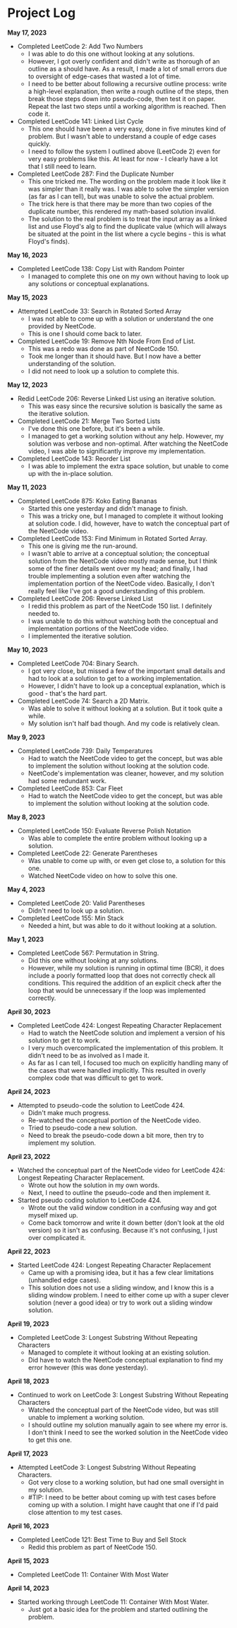 # Project Log

**May 17, 2023**
- Completed LeetCode 2: Add Two Numbers
  - I was able to do this one without looking at any solutions.
  - However, I got overly confident and didn't write as thorough of an outline as a should have. As a result, I made a lot of small errors due to oversight of edge-cases that wasted a lot of time.
  - I need to be better about following a recursive outline process: write a high-level explanation, then write a rough outline of the steps, then break those steps down into pseudo-code, then test it on paper. Repeat the last two steps until a working algorithm is reached. Then code it.
- Completed LeetCode 141: Linked List Cycle
  - This one should have been a very easy, done in five minutes kind of problem. But I wasn't able to understand a couple of edge cases quickly.
  - I need to follow the system I outlined above (LeetCode 2) even for very easy problems like this. At least for now - I clearly have a lot that I still need to learn.
- Completed LeetCode 287: Find the Duplicate Number
  - This one tricked me. The wording on the problem made it look like it was simpler than it really was. I was able to solve the simpler version (as far as I can tell), but was unable to solve the actual problem.
  - The trick here is that there may be more than two copies of the duplicate number, this rendered my math-based solution invalid.
  - The solution to the real problem is to treat the input array as a linked list and use Floyd's alg to find the duplicate value (which will always be situated at the point in the list where a cycle begins - this is what Floyd's finds).

**May 16, 2023**
- Completed LeetCode 138: Copy List with Random Pointer
  -  I managed to complete this one on my own without having to look up any solutions or conceptual explanations.

**May 15, 2023**
- Attempted LeetCode 33: Search in Rotated Sorted Array
  - I was not able to come up with a solution or understand the one provided by NeetCode.
  - This is one I should come back to later.
- Completed LeetCode 19: Remove Nth Node From End of List.
  - This was a redo was done as part of NeetCode 150.
  - Took me longer than it should have. But I now have a better understanding of the solution.
  - I did not need to look up a solution to complete this.

**May 12, 2023**
- Redid LeetCode 206: Reverse Linked List using an iterative solution.
  - This was easy since the recursive solution is basically the same as the iterative solution.
- Completed LeetCode 21: Merge Two Sorted Lists
  - I've done this one before, but it's been a while.
  - I managed to get a working solution without any help. However, my solution was verbose and non-optimal. After watching the NeetCode video, I was able to significantly improve my implementation.
- Completed LeetCode 143: Reorder List
  - I was able to implement the extra space solution, but unable to come up with the in-place solution.

**May 11, 2023**
- Completed LeetCode 875: Koko Eating Bananas
  - Started this one yesterday and didn't manage to finish.
  - This was a tricky one, but I managed to complete it without looking at solution code. I did, however, have to watch the conceptual part of the NeetCode video.
- Completed LeetCode 153: Find Minimum in Rotated Sorted Array.
  - This one is giving me the run-around.
  - I wasn't able to arrive at a conceptual solution; the conceptual solution from the NeetCode video mostly made sense, but I think some of the finer details went over my head; and finally, I had trouble implementing a solution even after watching the implementation portion of the NeetCode video. Basically, I don't really feel like I've got a good understanding of this problem.
- Completed LeetCode 206: Reverse Linked List
  - I redid this problem as part of the NeetCode 150 list. I definitely needed to.
  - I was unable to do this without watching both the conceptual and implementation portions of the NeetCode video.
  - I implemented the iterative solution.

**May 10, 2023**
- Completed LeetCode 704: Binary Search.
  - I got very close, but missed a few of the important small details and had to look at a solution to get to a working implementation.
  - However, I didn't have to look up a conceptual explanation, which is good - that's the hard part.
- Completed LeetCode 74: Search a 2D Matrix.
  - Was able to solve it without looking at a solution. But it took quite a while.
  - My solution isn't half bad though. And my code is relatively clean.

**May 9, 2023**
- Completed LeetCode 739: Daily Temperatures
  - Had to watch the NeetCode video to get the concept, but was able to implement the solution without looking at the solution code.
  - NeetCode's implementation was cleaner, however, and my solution had some redundant work.
- Completed LeetCode 853: Car Fleet
  - Had to watch the NeetCode video to get the concept, but was able to implement the solution without looking at the solution code.

**May 8, 2023**
- Completed LeetCode 150: Evaluate Reverse Polish Notation
  - Was able to complete the entire problem without looking up a solution.
- Completed LeetCode 22: Generate Parentheses
  - Was unable to come up with, or even get close to, a solution for this one.
  - Watched NeetCode video on how to solve this one.

**May 4, 2023**
- Completed LeetCode 20: Valid Parentheses
  - Didn't need to look up a solution.
- Completed LeetCode 155: Min Stack
  - Needed a hint, but was able to do it without looking at a solution.

**May 1, 2023**
- Completed LeetCode 567: Permutation in String.
  - Did this one without looking at any solutions.
  - However, while my solution is running in optimal time (BCR), it does include a poorly formatted loop that does not correctly check all conditions. This required the addition of an explicit check after the loop that would be unnecessary if the loop was implemented correctly.

**April 30, 2023**
- Completed LeetCode 424: Longest Repeating Character Replacement
  - Had to watch the NeetCode solution and implement a version of his solution to get it to work.
  - I very much overcomplicated the implementation of this problem. It didn't need to be as involved as I made it.
  - As far as I can tell, I focused too much on explicitly handling many of the cases that were handled implicitly. This resulted in overly complex code that was difficult to get to work.

**April 24, 2023**
- Attempted to pseudo-code the solution to LeetCode 424.
  - Didn't make much progress.
  - Re-watched the conceptual portion of the NeetCode video.
  - Tried to pseudo-code a new solution.
  - Need to break the pseudo-code down a bit more, then try to implement my solution.

**April 23, 2022**
- Watched the conceptual part of the NeetCode video for LeetCode 424: Longest Repeating Character Replacement.
  - Wrote out how the solution in my own words.
  - Next, I need to outline the pseudo-code and then implement it.
- Started pseudo coding solution to LeetCode 424.
  - Wrote out the valid window condition in a confusing way and got myself mixed up.
  - Come back tomorrow and write it down better (don't look at the old version) so it isn't as confusing. Because it's not confusing, I just over complicated it.

**April 22, 2023**
- Started LeetCode 424: Longest Repeating Character Replacement
  - Came up with a promising idea, but it has a few clear limitations (unhandled edge cases).
  - This solution does not use a sliding window, and I know this is a sliding window problem. I need to either come up with a super clever solution (never a good idea) or try to work out a sliding window solution.

**April 19, 2023**
- Completed LeetCode 3: Longest Substring Without Repeating Characters
  - Managed to complete it without looking at an existing solution.
  - Did have to watch the NeetCode conceptual explanation to find my error however (this was done yesterday).

**April 18, 2023**
- Continued to work on LeetCode 3: Longest Substring Without Repeating Characters
  - Watched the conceptual part of the NeetCode video, but was still unable to implement a working solution.
  - I should outline my solution manually again to see where my error is. I don't think I need to see the worked solution in the NeetCode video to get this one.

**April 17, 2023**
- Attempted LeetCode 3: Longest Substring Without Repeating Characters.
  - Got very close to a working solution, but had one small oversight in my solution.
  - #TIP: I need to be better about coming up with test cases before coming up with a solution. I might have caught that one if I'd paid close attention to my test cases.

**April 16, 2023**
- Completed LeetCode 121: Best Time to Buy and Sell Stock
  - Redid this problem as part of NeetCode 150.

**April 15, 2023**
- Completed LeetCode 11: Container With Most Water

**April 14, 2023**
- Started working through LeetCode 11: Container With Most Water.
  - Just got a basic idea for the problem and started outlining the problem.